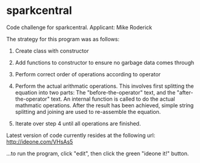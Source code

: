 # sparkcentral
Code challenge for sparkcentral.  Applicant:  Mike Roderick

The strategy for this program was as follows:

1. Create class with constructor

2. Add functions to constructor to ensure no garbage data comes through

3. Perform correct order of operations according to operator

4. Perform the actual arithmatic operations.  This involves first splitting the equation into two parts:  The "before-the-operator" text, and the "after-the-operator" text.  An internal function is called to do the actual mathmatic operations.  After the result has been achieved, simple string splitting and joining are used to re-assemble the equation.

5. Iterate over step 4 until all operations are finished.

Latest version of code currently resides at the following url:
http://ideone.com/VHsAs5

...to run the program, click "edit", then click the green "ideone it!" button.


